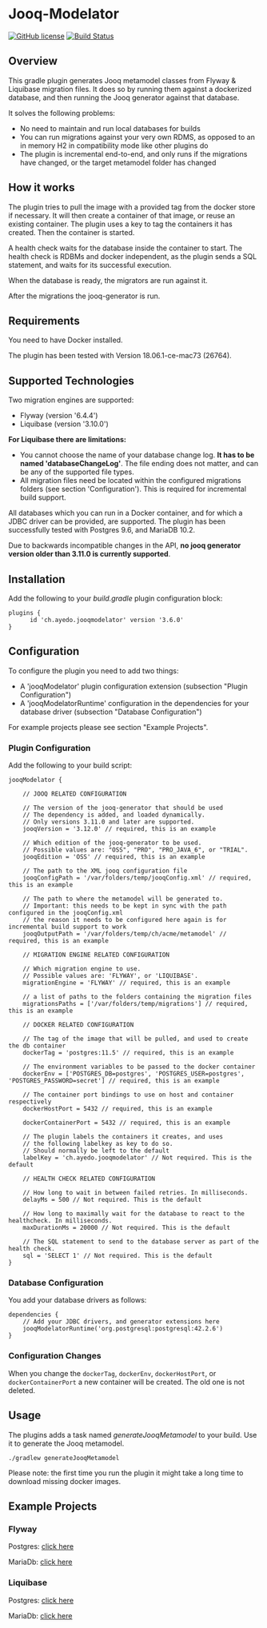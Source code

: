 Jooq-Modelator
==============

[![GitHub license](https://img.shields.io/badge/License-Apache%202.0-blue.svg)](https://raw.githubusercontent.com/ayedo/jooq-modelator/master/LICENSE)
[![Build Status](https://github.com/ayedo/jooq-modelator/workflows/Build/badge.svg)](https://github.com/ayedo/jooq-modelator/actions)

## Overview

This gradle plugin generates Jooq metamodel classes from Flyway & Liquibase migration files. It does so by running them against a dockerized database, and then running the Jooq generator against that database.

It solves the following problems:

- No need to maintain and run local databases for builds
- You can run migrations against your very own RDMS, as opposed to an in memory H2 in compatibility mode like other plugins do
- The plugin is incremental end-to-end, and only runs if the migrations have changed, or the target metamodel folder has changed

## How it works

The plugin tries to pull the image with a provided tag from the docker store if necessary. It will then create a container of that image, or reuse an existing container. The plugin uses a key to tag the containers it has created. Then the container is started. 

A health check waits for the database inside the container to start. The health check is RDBMs and docker independent, as the plugin sends a SQL statement, and waits for its successful execution.

When the database is ready, the migrators are run against it.

After the migrations the jooq-generator is run.

## Requirements

You need to have Docker installed.

The plugin has been tested with Version 18.06.1-ce-mac73 (26764).

## Supported Technologies

Two migration engines are supported:

- Flyway (version '6.4.4')
- Liquibase (version '3.10.0')

__For Liquibase there are limitations:__

- You cannot choose the name of your database change log. __It has to be named 'databaseChangeLog'__. The file ending does not matter, and can be any of the supported file types.
- All migration files need be located within the configured migrations folders (see section 'Configuration'). This is required for incremental build support.

All databases which you can run in a Docker container, and for which a JDBC driver can be provided, are supported. The plugin has been successfully tested with Postgres 9.6, and MariaDB 10.2.

Due to backwards incompatible changes in the API, __no jooq generator version older than 3.11.0 is currently supported__.

## Installation

Add the following to your *build.gradle* plugin configuration block:

    plugins {
          id 'ch.ayedo.jooqmodelator' version '3.6.0'
    }

## Configuration

To configure the plugin you need to add two things:

- A 'jooqModelator' plugin configuration extension (subsection "Plugin Configuration")
- A 'jooqModelatorRuntime' configuration in the dependencies for your database driver (subsection "Database Configuration") 

For example projects please see section "Example Projects".

### Plugin Configuration

Add the following to your build script:


    jooqModelator {
    
        // JOOQ RELATED CONFIGURATION
        
        // The version of the jooq-generator that should be used
        // The dependency is added, and loaded dynamically.
        // Only versions 3.11.0 and later are supported.
        jooqVersion = '3.12.0' // required, this is an example
        
        // Which edition of the jooq-generator to be used.
        // Possible values are: "OSS", "PRO", "PRO_JAVA_6", or "TRIAL".
        jooqEdition = 'OSS' // required, this is an example
    
        // The path to the XML jooq configuration file
        jooqConfigPath = '/var/folders/temp/jooqConfig.xml' // required, this is an example
    
        // The path to where the metamodel will be generated to.
        // Important: this needs to be kept in sync with the path configured in the jooqConfig.xml
        // the reason it needs to be configured here again is for incremental build support to work
        jooqOutputPath = '/var/folders/temp/ch/acme/metamodel' // required, this is an example

        // MIGRATION ENGINE RELATED CONFIGURATION
        
        // Which migration engine to use. 
        // Possible values are: 'FLYWAY', or 'LIQUIBASE'.
        migrationEngine = 'FLYWAY' // required, this is an example
            
        // a list of paths to the folders containing the migration files
        migrationsPaths = ['/var/folders/temp/migrations'] // required, this is an example
    
        // DOCKER RELATED CONFIGURATION
        
        // The tag of the image that will be pulled, and used to create the db container
        dockerTag = 'postgres:11.5' // required, this is an example
    
        // The environment variables to be passed to the docker container
        dockerEnv = ['POSTGRES_DB=postgres', 'POSTGRES_USER=postgres', 'POSTGRES_PASSWORD=secret'] // required, this is an example
    
        // The container port bindings to use on host and container respectively
        dockerHostPort = 5432 // required, this is an example
    
        dockerContainerPort = 5432 // required, this is an example
    
        // The plugin labels the containers it creates, and uses
        // the following labelkey as key to do so.
        // Should normally be left to the default
        labelKey = 'ch.ayedo.jooqmodelator' // Not required. This is the default
    
        // HEALTH CHECK RELATED CONFIGURATION
        
        // How long to wait in between failed retries. In milliseconds.
        delayMs = 500 // Not required. This is the default
    
        // How long to maximally wait for the database to react to the healthcheck. In milliseconds.
        maxDurationMs = 20000 // Not required. This is the default
    
        // The SQL statement to send to the database server as part of the health check.
        sql = 'SELECT 1' // Not required. This is the default
    }

### Database Configuration

You add your database drivers as follows:

    dependencies {
        // Add your JDBC drivers, and generator extensions here
        jooqModelatorRuntime('org.postgresql:postgresql:42.2.6')
    }

### Configuration Changes

When you change the `dockerTag`, `dockerEnv`, `dockerHostPort`, or `dockerContainerPort` a new container will be created. The old one is not deleted.

## Usage

The plugins adds a task named *generateJooqMetamodel* to your build.
Use it to generate the Jooq metamodel.

    ./gradlew generateJooqMetamodel

Please note: the first time you run the plugin it might take a long time to download missing docker images.

## Example Projects

### Flyway

Postgres: [click here](https://github.com/ayedo/jooq-modelator-examples/tree/flywayPostgres)

MariaDb: [click here](https://github.com/ayedo/jooq-modelator-examples/tree/flywayMariaDb)

### Liquibase

Postgres: [click here](https://github.com/ayedo/jooq-modelator-examples/tree/liquibasePostgres)

MariaDb: [click here](https://github.com/ayedo/jooq-modelator-examples/tree/liquibaseMariaDb)

